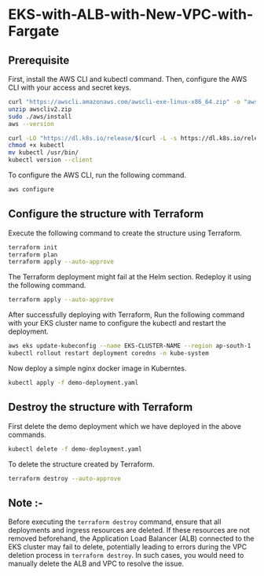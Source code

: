 # EKS-with-ALB-with-New-VPC-with-Fargate

## Prerequisite
First, install the AWS CLI and kubectl command. Then, configure the AWS CLI with your access and secret keys.

```bash
curl "https://awscli.amazonaws.com/awscli-exe-linux-x86_64.zip" -o "awscliv2.zip"
unzip awscliv2.zip
sudo ./aws/install
aws --version
```

```bash
curl -LO "https://dl.k8s.io/release/$(curl -L -s https://dl.k8s.io/release/stable.txt)/bin/linux/amd64/kubectl"
chmod +x kubectl
mv kubectl /usr/bin/
kubectl version --client
```

To configure the AWS CLI, run the following command.

```bash
aws configure
```

## Configure the structure with Terraform
Execute the following command to create the structure using Terraform.

```bash
terraform init
terraform plan
terraform apply --auto-approve
```

The Terraform deployment might fail at the Helm section. Redeploy it using the following command.

```bash
terraform apply --auto-approve
```

After successfully deploying with Terraform, Run the following command with your EKS cluster name to configure the kubectl and restart the deployment.

```bash
aws eks update-kubeconfig --name EKS-CLUSTER-NAME --region ap-south-1
kubectl rollout restart deployment coredns -n kube-system
```

Now deploy a simple nginx docker image in Kuberntes.

```bash
kubectl apply -f demo-deployment.yaml
```

## Destroy the structure with Terraform

First delete the demo deployment which we have deployed in the above commands.
```bash
kubectl delete -f demo-deployment.yaml
```

To delete the structure created by Terraform.

```bash
terraform destroy --auto-approve
```

## Note :-
Before executing the `terraform destroy` command, ensure that all deployments and ingress resources are deleted. If these resources are not removed beforehand, the Application Load Balancer (ALB) connected to the EKS cluster may fail to delete, potentially leading to errors during the VPC deletion process in `terraform destroy`. In such cases, you would need to manually delete the ALB and VPC to resolve the issue.
